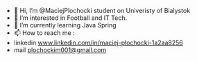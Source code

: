 - 👋 Hi, I’m @MaciejPlochocki student on Univeristy of Bialystok
- 👀 I’m interested in Football and IT Tech.
- 🌱 I’m currently learning Java Spring
- 📫 How to reach me : 
- linkedin www.linkedin.com/in/maciej-płochocki-1a2aa8256
- mail plochockim001@gmail.com

<!---
MaciejPlochocki/MaciejPlochocki is a ✨ special ✨ repository because its `README.md` (this file) appears on your GitHub profile.
You can click the Preview link to take a look at your changes.
--->
